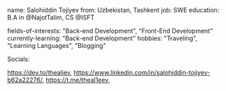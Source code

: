 name: Salohiddin Tojiyev
from: Uzbekistan, Tashkent
job: SWE
education: B.A in @NajotTalim, CS @ISFT

fields-of-interests:  "Back-end Development", "Front-End Development"
currently-learning: "Back-end Development"
hobbies: "Traveling", "Learning Languages", "Blogging"


Socials:

 https://dev.to/thealiev,
 https://www.linkedin.com/in/salohiddin-tojiyev-b62a22276/,
 https://t.me/theal1eev,
